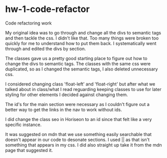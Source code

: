 # hw-1-code-refactor
Code refactoring work

My original idea was to go through and change all the divs to semantic tags and then tackle the css. I didn't like that. Too many things were broken too quickly for me to understand how to put them back. I systematically went through and edited the divs by section. 

The classes gave us a pretty good starting place to figure out how to change the divs to semantic tags. The classes with the same css were duplicated, so as I changed the semantic tags, I also deleted unnecessary css. 

I considered changing class 'float-left' and 'float-right' but after what we talked about in class/what I read reguarding keeping classes to use for later styling for other elements I decided against changing them. 

The id's for the main section were necessary as I couldn't figure out a better way to get the links in the nav to work without ids. 

I did change the class seo in Horiseon to an id since that felt like a very specific instance. 

It was suggested on mdn that we use something easily searchable that doesn't appear in our code to desonate sections. I used || as that isn't something that appears in my css. I did also straight up take it from the mdn page that suggested it. 
